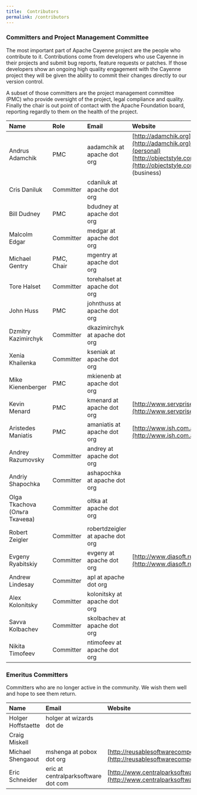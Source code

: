 ```yaml
---
title:  Contributors
permalink: /contributors
---
```


### Committers and Project Management Committee

The most important part of Apache Cayenne project are the people who contribute to it. Contributions come from developers who use Cayenne in their projects and submit bug reports, feature requests or patches. If those developers show an ongoing high quality engagement with the Cayenne project they will be given the ability to commit their changes directly to our version control.

A subset of those committers are the project management committee (PMC) who provide oversight of the project, legal compliance and quality. Finally the chair is out point of contact with the Apache Foundation board, reporting regardly to them on the health of the project.

| Name                          | Role       | Email                            | Website                                                                                                          |
|:------------------------------|:-----------|:---------------------------------|:-----------------------------------------------------------------------------------------------------------------|
| Andrus Adamchik               | PMC        | aadamchik at apache dot org      | [http://adamchik.org](http://adamchik.org)(personal) [http://objectstyle.com](http://objectstyle.com) (business) |
| Cris Daniluk                  | Committer  | cdaniluk at apache dot org       |                                                                                                                  |
| Bill Dudney                   | PMC        | bdudney at apache dot org        |                                                                                                                  |
| Malcolm Edgar                 | Committer  | medgar at apache dot org         |                                                                                                                  |
| Michael Gentry                | PMC, Chair | mgentry at apache dot org        |                                                                                                                  |
| Tore Halset                   | Committer  | torehalset at apache dot org     |                                                                                                                  |
| John Huss                     | PMC        | johnthuss at apache dot org      |                                                                                                                  |
| Dzmitry Kazimirchyk           | Committer  | dkazimirchyk at apache dot org   |                                                                                                                  |
| Xenia Khailenka               | Committer  | kseniak at apache dot org        |                                                                                                                  |
| Mike Kienenberger             | PMC        | mkienenb at apache dot org       |                                                                                                                  |
| Kevin Menard                  | PMC        | kmenard at apache dot org        | [http://www.servprise.com/](http://www.servprise.com/)                                                           |
| Aristedes Maniatis            | PMC        | amaniatis at apache dot org      | [http://www.ish.com.au](http://www.ish.com.au)                                                                   |
| Andrey Razumovsky             | Committer  | andrey at apache dot org         |                                                                                                                  |
| Andriy Shapochka              | Committer  | ashapochka at apache dot org     |                                                                                                                  |
| Olga Tkachova (Ольга Ткачева) | Committer  | oltka at apache dot org          |                                                                                                                  |
| Robert Zeigler                | Committer  | robertdzeigler at apache dot org |                                                                                                                  |
| Evgeny Ryabitskiy             | Committer  | evgeny at apache dot org         | [http://www.diasoft.ru/](http://www.diasoft.ru/)                                                                 |
| Andrew Lindesay               | Committer  | apl at apache dot org            |                                                                                                                  |
| Alex Kolonitsky               | Committer  | kolonitsky at apache dot org     |                                                                                                                  |
| Savva Kolbachev               | Committer  | skolbachev at apache dot org     |                                                                                                                  |
| Nikita Timofeev               | Committer  | ntimofeev at apache dot org      |                                                                                                                  |

### Emeritus Committers

Committers who are no longer active in the community. We wish them well and
hope to see them return.

| Name               | Email                               | Website                                                                        |
|:-------------------|:------------------------------------|:-------------------------------------------------------------------------------|
| Holger Hoffstaette | holger at wizards dot de            |                                                                                |
| Craig Miskell      |                                     |                                                                                |
| Michael Shengaout  | mshenga at pobox dot org            | [http://reusablesoftwarecomponents.com](http://reusablesoftwarecomponents.com) |
| Eric Schneider     | eric at centralparksoftware dot com | [http://www.centralparksoftware.com/](http://www.centralparksoftware.com/)     |

